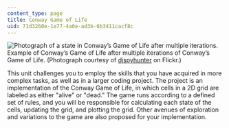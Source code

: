 ```yaml
---
content_type: page
title: Conway Game of Life
uid: 71d3260e-1e77-4a0e-ad3b-6b3411cacf8c
---
```


![Photograph of a state in Conway’s Game of Life after multiple iterations.](BASEURL_PLACEHOLDER/resources/unit_7_image)  
Example of Conway’s Game of Life after multiple iterations of Conway’s Game of Life. (Photograph courtesy of [djspyhunter](http://www.flickr.com/photos/djspyhunter/7271730706/in/photostream/) on Flickr.)

This unit challenges you to employ the skills that you have acquired in more complex tasks, as well as in a larger coding project. The project is an implementation of the Conway Game of Life, in which cells in a 2D grid are labeled as either "alive" or "dead." The game runs according to a defined set of rules, and you will be responsible for calculating each state of the cells, updating the grid, and plotting the grid. Other avenues of exploration and variations to the game are also proposed for your implementation.
